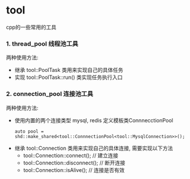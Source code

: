 # tool
cpp的一些常用的工具

### 1. thread_pool 线程池工具

两种使用方法:
* 继承 tool::PoolTask 类用来实现自己的具体任务
* 实现 tool::PoolTask::run() 类实现任务执行入口

### 2. connection_pool 连接池工具

两种使用方法:
* 使用内置的两个连接类型 mysql, redis 定义模板类ConnnecctionPool
    ```
    auto pool = shd::make_shared<tool::ConnnectionPool<tool::MysqlConnection>>();
    ```
* 继承 tool::Connection 类用来实现自己的具体连接, 需要实现以下方法
    * tool::Connection::connect();  // 建立连接
    * tool::Connection::disconnect(); // 断开连接
    * tool::Connection::isAlive(); // 连接是否有效
